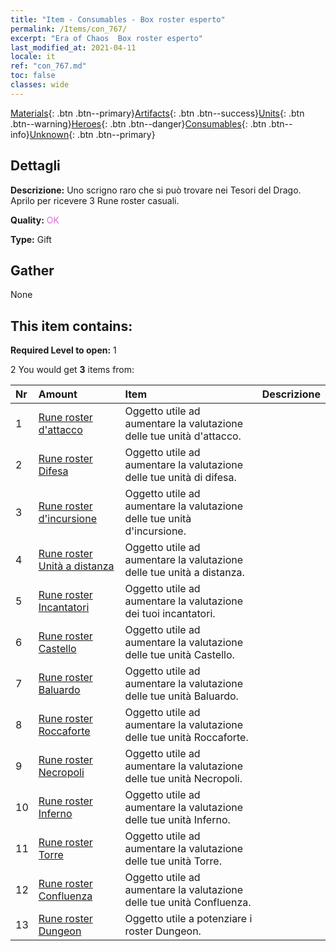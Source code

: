 ```yaml
---
title: "Item - Consumables - Box roster esperto"
permalink: /Items/con_767/
excerpt: "Era of Chaos  Box roster esperto"
last_modified_at: 2021-04-11
locale: it
ref: "con_767.md"
toc: false
classes: wide
---
```

 [Materials](/it/Items/){: .btn .btn--primary}[Artifacts](/it/Items/Artifacts/){: .btn .btn--success}[Units](/it/Items/Units/){: .btn .btn--warning}[Heroes](/it/Items/Heroes/){: .btn .btn--danger}[Consumables](/it/Items/Consumables/){: .btn .btn--info}[Unknown](/it/Items/Unknown/){: .btn .btn--primary}

## Dettagli
 **Descrizione:** Uno scrigno raro che si può trovare nei Tesori del Drago. Aprilo per ricevere 3 Rune roster casuali.

 **Quality:** <span style="color: #DA70D6">OK</span>

 **Type:** Gift

## Gather

  None

## This item contains:

 **Required Level to open:** 1

 2 You would get **3** items  from:

  | Nr | Amount |     Item    | Descrizione |
  |:---|:-------|:------------|:-----------:|
  | 1 | [Rune roster d'attacco](/it/Items/con_734/) | Oggetto utile ad aumentare la valutazione delle tue unità d'attacco. | 
  | 2 | [Rune roster Difesa](/it/Items/con_739/) | Oggetto utile ad aumentare la valutazione delle tue unità di difesa. | 
  | 3 | [Rune roster d'incursione](/it/Items/con_741/) | Oggetto utile ad aumentare la valutazione delle tue unità d'incursione. | 
  | 4 | [Rune roster Unità a distanza](/it/Items/con_742/) | Oggetto utile ad aumentare la valutazione delle tue unità a distanza. | 
  | 5 | [Rune roster Incantatori](/it/Items/con_746/) | Oggetto utile ad aumentare la valutazione dei tuoi incantatori. | 
  | 6 | [Rune roster Castello](/it/Items/con_752/) | Oggetto utile ad aumentare la valutazione delle tue unità Castello. | 
  | 7 | [Rune roster Baluardo](/it/Items/con_753/) | Oggetto utile ad aumentare la valutazione delle tue unità Baluardo. | 
  | 8 | [Rune roster Roccaforte](/it/Items/con_754/) | Oggetto utile ad aumentare la valutazione delle tue unità Roccaforte. | 
  | 9 | [Rune roster Necropoli](/it/Items/con_755/) | Oggetto utile ad aumentare la valutazione delle tue unità Necropoli. | 
  | 10 | [Rune roster Inferno](/it/Items/con_777/) | Oggetto utile ad aumentare la valutazione delle tue unità Inferno. | 
  | 11 | [Rune roster Torre](/it/Items/con_785/) | Oggetto utile ad aumentare la valutazione delle tue unità Torre. | 
  | 12 | [Rune roster Confluenza](/it/Items/con_791/) | Oggetto utile ad aumentare la valutazione delle tue unità Confluenza. | 
  | 13 | [Rune roster Dungeon](/it/Items/con_792/) | Oggetto utile a potenziare i roster Dungeon. | 
